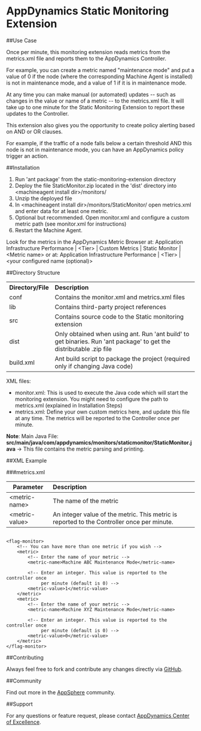 # AppDynamics Static Monitoring Extension

##Use Case

Once per minute, this monitoring extension reads metrics from the metrics.xml file and reports them to the AppDynamics Controller.

For example, you can create a metric named "maintenance mode" and put a value of 0 if the node (where the corresponding Machine Agent is installed) is not in maintenance mode, and a value of 1 if it is in maintenance mode.

At any time you can make manual (or automated) updates -- such as changes in the value or name of a metric -- to the metrics.xml file. It will take up to one minute for the Static Monitoring Extension to report these updates to the Controller.

This extension also gives you the opportunity to create policy alerting based on AND or OR clauses.

For example, if the traffic of a node falls below a certain threshold AND this node is not in maintenance mode, you can have an AppDynamics policy trigger an action.


##Installation

1. Run 'ant package' from the static-monitoring-extension directory
2. Deploy the file StaticMonitor.zip located in the 'dist' directory into \<machineagent install dir\>/monitors/
3. Unzip the deployed file
4. In \<machineagent install dir\>/monitors/StaticMonitor/ open metrics.xml and enter data for at least one metric.
5. Optional but recommended. Open monitor.xml and configure a custom metric path (see monitor.xml for instructions)
6. Restart the Machine Agent.

Look for the metrics in the AppDynamics Metric Browser at: Application Infrastructure
    Performance | \<Tier\> | Custom Metrics | Static Monitor | \<Metric
    name\> or at: Application Infrastructure Performance | \<Tier\> | \<your configured name (optional)\>


##Directory Structure

<table><tbody>
<tr>
<th align="left"> Directory/File </th>
<th align="left"> Description </th>
</tr>
<tr>
<td align="left"> conf </td>
<td align="left"> Contains the monitor.xml and metrics.xml files </td>
</tr>
<tr>
<td align="left"> lib </td>
<td align="left"> Contains third-party project references </td>
</tr>
<tr>
<td align="left"> src </td>
<td align="left"> Contains source code to the Static monitoring extension </td>
</tr>
<tr>
<td align="left"> dist </td>
<td align="left"> Only obtained when using ant. Run 'ant build' to get binaries. Run 'ant package' to get the distributable .zip file </td>
</tr>
<tr>
<td align="left"> build.xml </td>
<td align="left"> Ant build script to package the project (required only if changing Java code) </td>
</tr>
</tbody>
</table>

XML files:

-   monitor.xml: This is used to execute the Java code which will start
    the monitoring extension. You might need to configure the path to metrics.xml
    (explained in Installation Steps)
-   metrics.xml: Define your own custom metrics here, and update this
    file at any time. The metrics will be reported to the Controller
    once per minute.
    

**Note**: Main Java File: **src/main/java/com/appdynamics/monitors/staticmonitor/StaticMonitor.java**  -> This file contains the metric parsing and printing.


##XML Example

###metrics.xml

|**Parameter** | **Description**|
| ------------- |:-------------|
|\<metric-name\>|The name of the metric |
| \<metric-value\>|An integer value of the metric. This metric is reported to the Controller once per minute.|

~~~~

<flag-monitor>
    <!-- You can have more than one metric if you wish -->
    <metric>
        <!-- Enter the name of your metric -->
        <metric-name>Machine ABC Maintenance Mode</metric-name>

        <!-- Enter an integer. This value is reported to the controller once 
             per minute (default is 0) -->
        <metric-value>1</metric-value>
    </metric>
    <metric>
        <!-- Enter the name of your metric -->
        <metric-name>Machine XYZ Maintenance Mode</metric-name>

        <!-- Enter an integer. This value is reported to the controller once 
             per minute (default is 0) -->
        <metric-value>0</metric-value>
    </metric>
</flag-monitor>
~~~~


##Contributing

Always feel free to fork and contribute any changes directly via [GitHub](https://github.com/Appdynamics/static-monitoring-extension).

##Community

Find out more in the [AppSphere](http://appsphere.appdynamics.com/t5/Extensions/Static-Monitoring-Extension/idi-p/1103) community.

##Support

For any questions or feature request, please contact [AppDynamics Center of Excellence](mailto:ace-request@appdynamics.com).
